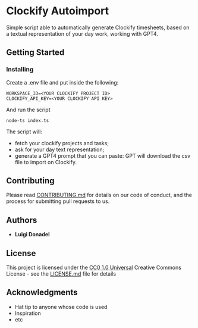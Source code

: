 # Clockify Autoimport

Simple script able to automatically generate Clockify timesheets, based on a textual representation of your day work, working with GPT4.


## Getting Started
### Installing


Create a .env file and put inside the following:

    WORKSPACE_ID=<YOUR CLOCKIFY PROJECT ID>
    CLOCKIFY_API_KEY=<YOUR CLOCKIFY API KEY>

And run the script

    node-ts index.ts

The script will:
- fetch your clockify projects and tasks;
- ask for your day text representation;
- generate a GPT4 prompt that you can paste: GPT will download the csv file to import on Clockify.

## Contributing

Please read [CONTRIBUTING.md](CONTRIBUTING.md) for details on our code
of conduct, and the process for submitting pull requests to us.


## Authors

  - **Luigi Donadel**



## License

This project is licensed under the [CC0 1.0 Universal](LICENSE.md)
Creative Commons License - see the [LICENSE.md](LICENSE.md) file for
details

## Acknowledgments

  - Hat tip to anyone whose code is used
  - Inspiration
  - etc
